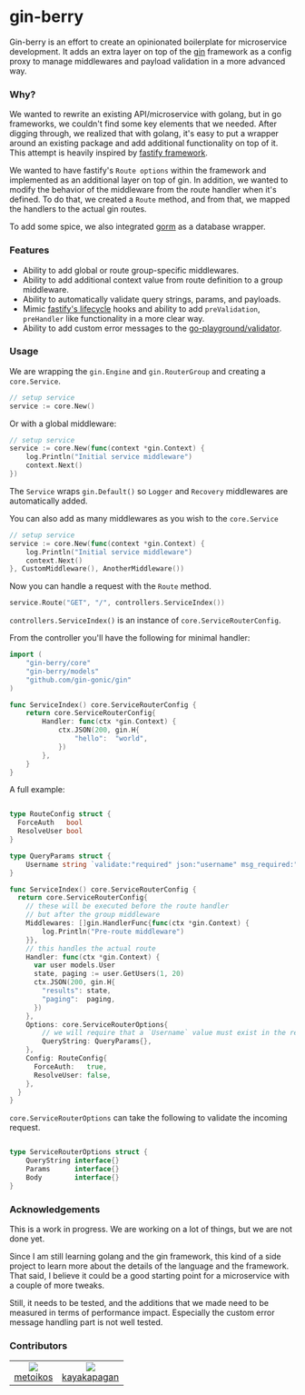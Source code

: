 # gin-berry
Gin-berry is an effort to create an opinionated boilerplate for microservice development.
It adds an extra layer on top of the [gin](https://github.com/gin-gonic/gin) framework as a config proxy to manage middlewares and payload validation in 
a more advanced way.

### Why?
We wanted to rewrite an existing API/microservice with golang, but in go frameworks, we couldn't find some key elements that we
needed. After digging through, we realized that with golang, it's easy to put a wrapper around an existing package and
add additional functionality on top of it.
This attempt is heavily inspired by [fastify framework](https://www.fastify.io/).

We wanted to have fastify's `Route options` within the framework and implemented as an additional layer on top of gin.
In addition, we wanted to modify the behavior of the middleware from the route handler when it's defined. To do that,
we created a `Route` method, and from that, we mapped the handlers to the actual gin routes.

To add some spice, we also integrated [gorm](https://gorm.io/) as a database wrapper.

### Features
- Ability to add global or route group-specific middlewares.
- Ability to add additional context value from route definition to a group middleware.
- Ability to automatically validate query strings, params, and payloads.
- Mimic [fastify's lifecycle](https://www.fastify.io/docs/latest/Reference/Lifecycle/) hooks and ability to
  add `preValidation`, `preHandler` like functionality in a more clear way.
- Ability to add custom error messages to the [go-playground/validator](https://github.com/go-playground/validator).

### Usage

We are wrapping the `gin.Engine` and `gin.RouterGroup` and creating a `core.Service`.

```go
// setup service
service := core.New()
```

Or with a global middleware:

```go
// setup service
service := core.New(func(context *gin.Context) {
    log.Println("Initial service middleware")
    context.Next()
})
```

The `Service` wraps `gin.Default()` so `Logger` and `Recovery` middlewares are automatically added.

You can also add as many middlewares as you wish to the `core.Service`

```go
// setup service
service := core.New(func(context *gin.Context) {
    log.Println("Initial service middleware")
    context.Next()
}, CustomMiddleware(), AnotherMiddleware())
```

Now you can handle a request with the `Route` method.

```go
service.Route("GET", "/", controllers.ServiceIndex())
```

`controllers.ServiceIndex()` is an instance of `core.ServiceRouterConfig`.

From the controller you'll have the following for minimal handler:

```go
import (
	"gin-berry/core"
	"gin-berry/models"
	"github.com/gin-gonic/gin"
)

func ServiceIndex() core.ServiceRouterConfig {
	return core.ServiceRouterConfig{
		Handler: func(ctx *gin.Context) {
			ctx.JSON(200, gin.H{
				"hello":  "world",
			})
		},
	}
}
```

A full example:

```go

type RouteConfig struct {
  ForceAuth   bool
  ResolveUser bool
}

type QueryParams struct {
    Username string `validate:"required" json:"username" msg_required:"User name is required!"`
}

func ServiceIndex() core.ServiceRouterConfig {
  return core.ServiceRouterConfig{
    // these will be executed before the route handler
    // but after the group middleware
    Middlewares: []gin.HandlerFunc{func(ctx *gin.Context) {
        log.Println("Pre-route middleware")
    }},
    // this handles the actual route
    Handler: func(ctx *gin.Context) {
      var user models.User
      state, paging := user.GetUsers(1, 20)
      ctx.JSON(200, gin.H{
        "results": state,
        "paging":  paging,
      })
    },
    Options: core.ServiceRouterOptions{
        // we will require that a `Username` value must exist in the request query string.
        QueryString: QueryParams{},
    },
    Config: RouteConfig{
      ForceAuth:   true,
      ResolveUser: false,
    },
  }
}

```

`core.ServiceRouterOptions` can take the following to validate the incoming request.
```go

type ServiceRouterOptions struct {
	QueryString interface{}
	Params      interface{}
	Body        interface{}
}
```


### Acknowledgements

This is a work in progress. We are working on a lot of things, but we are not done yet.

Since I am still learning golang and the gin framework, this kind of a side project to learn more about the details
of the language and the framework.
That said, I believe it could be a good starting point for a microservice with a couple of more tweaks.

Still, it needs to be tested, and the additions that we made need to be measured in terms of
performance impact. Especially the custom error message handling part is not well tested.

### Contributors

<table style="border: 0">
<tr style="text-align: center; border: 0">
<td style="text-align: center; border: 0">
<img src="https://avatars.githubusercontent.com/u/107426?s=32&v=4" />
<br />
<a href="https://github.com/metoikos" target="_blank">metoikos</a>
</td>
<td style="text-align: center; border: 0">
<img src="https://avatars.githubusercontent.com/u/34680852?s=32&v=4" />
<br />
<a href="https://github.com/kayakapagan" target="_blank">kayakapagan</a>
</td>
</tr>
</table>   

